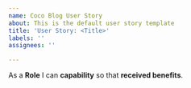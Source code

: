 ```yaml
---
name: Coco Blog User Story
about: This is the default user story template
title: 'User Story: <Title>'
labels: ''
assignees: ''

---
```


As a **Role** I can **capability** so that **received benefits**.
